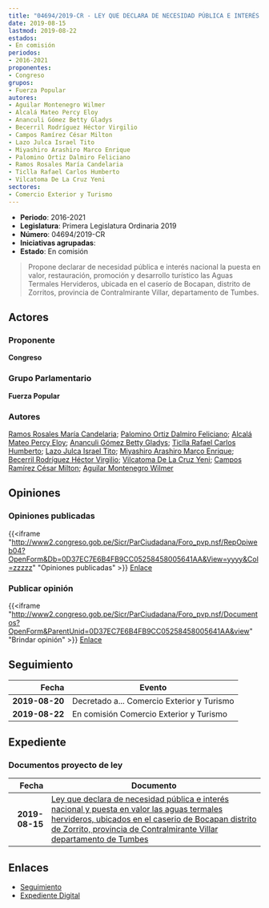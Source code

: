 ```yaml
---
title: "04694/2019-CR - LEY QUE DECLARA DE NECESIDAD PÚBLICA E INTERÉS NACIONAL Y PUESTA EN VALOR LAS AGUAS TERMALES HERVIDEROS, UBICADA EN EL CASERÍO DE BOCAPAN DISTRITO DE ZORRITOS, PROVINCIA DE CONTRALMIRANTE VILLAR DEPARTAMENTO DE TUMBES"
date: 2019-08-15
lastmod: 2019-08-22
estados:
- En comisión
periodos:
- 2016-2021
proponentes:
- Congreso
grupos:
- Fuerza Popular
autores:
- Aguilar Montenegro Wilmer
- Alcalá Mateo Percy Eloy
- Ananculi Gómez Betty Gladys
- Becerril Rodríguez Héctor Virgilio
- Campos Ramírez César Milton
- Lazo Julca Israel Tito
- Miyashiro Arashiro Marco Enrique
- Palomino Ortiz Dalmiro Feliciano
- Ramos Rosales María Candelaria
- Ticlla Rafael Carlos Humberto
- Vilcatoma De La Cruz Yeni
sectores:
- Comercio Exterior y Turismo
---
```

- **Periodo**: 2016-2021
- **Legislatura**: Primera Legislatura Ordinaria 2019
- **Número**: 04694/2019-CR
- **Iniciativas agrupadas**: 
- **Estado**: En comisión

> Propone declarar de necesidad pública e interés nacional la puesta en valor, restauración, promoción y desarrollo turístico las Aguas Termales Hervideros, ubicada en el caserío de Bocapan, distrito de Zorritos, provincia de Contralmirante Villar, departamento de Tumbes.


## Actores

### Proponente

**Congreso**

### Grupo Parlamentario

**Fuerza Popular**

### Autores

[Ramos Rosales María Candelaria](mailto:mailto:mramosr@congreso.gob.pe); [Palomino Ortiz Dalmiro Feliciano](mailto:mailto:dfpalomino@congreso.gob.pe); [Alcalá Mateo Percy Eloy](mailto:mailto:palcala@congreso.gob.pe); [Ananculi Gómez Betty Gladys](mailto:mailto:bananculi@congreso.gob.pe); [Ticlla Rafael Carlos Humberto](mailto:mailto:cticlla@congreso.gob.pe); [Lazo Julca Israel Tito](mailto:mailto:ilazo@congreso.gob.pe); [Miyashiro Arashiro Marco Enrique](mailto:mailto:mmiyashiro@congreso.gob.pe); [Becerril Rodríguez Héctor Virgilio](mailto:mailto:hbecerril@congreso.gob.pe); [Vilcatoma De La Cruz Yeni](mailto:mailto:yvilcatoma@congreso.gob.pe); [Campos Ramírez César Milton](mailto:mailto:ccampos@congreso.gob.pe); [Aguilar Montenegro Wilmer](mailto:mailto:waguilar@congreso.gob.pe)

## Opiniones

### Opiniones publicadas

{{<iframe "http://www2.congreso.gob.pe/Sicr/ParCiudadana/Foro_pvp.nsf/RepOpiweb04?OpenForm&Db=0D37EC7E6B4FB9CC05258458005641AA&View=yyyy&Col=zzzzz" "Opiniones publicadas" >}}
[Enlace](http://www2.congreso.gob.pe/Sicr/ParCiudadana/Foro_pvp.nsf/RepOpiweb04?OpenForm&Db=0D37EC7E6B4FB9CC05258458005641AA&View=yyyy&Col=zzzzz)

### Publicar opinión

{{<iframe "http://www2.congreso.gob.pe/Sicr/ParCiudadana/Foro_pvp.nsf/Documentos?OpenForm&ParentUnid=0D37EC7E6B4FB9CC05258458005641AA&view" "Brindar opinión" >}}
[Enlace](http://www2.congreso.gob.pe/Sicr/ParCiudadana/Foro_pvp.nsf/Documentos?OpenForm&ParentUnid=0D37EC7E6B4FB9CC05258458005641AA&view)


## Seguimiento

| Fecha | Evento |
|------:|--------|
| **2019-08-20** | Decretado a... Comercio Exterior y Turismo |
| **2019-08-22** | En comisión Comercio Exterior y Turismo |

## Expediente

### Documentos proyecto de ley

| Fecha | Documento |
|------:|-----------|
| **2019-08-15** | [Ley que declara de necesidad pública e interés nacional y puesta en valor las aguas termales hervideros, ubicados en el caserio de Bocapan distrito de Zorrito, provincia de Contralmirante Villar departamento de Tumbes](http://www.leyes.congreso.gob.pe/Documentos/2016_2021/Proyectos_de_Ley_y_de_Resoluciones_Legislativas/PL0469420190815.pdf) |

## Enlaces

- [Seguimiento](http://www2.congreso.gob.pe/Sicr/TraDocEstProc/CLProLey2016.nsf/f7fff46988ca05b1052578e100829cc7/f5b3daf8c39e28fa05258457007ceb71?OpenDocument)
- [Expediente Digital](http://www2.congreso.gob.pe/Sicr/TraDocEstProc/Expvirt_2011.nsf/visbusqptramdoc1621/04694?opendocument)


